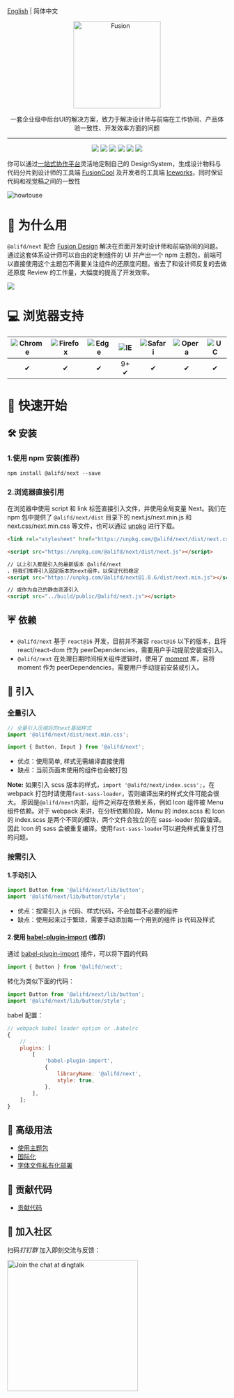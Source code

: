 [English](./README.md) | 简体中文

<p align="center">
  <a href="https://fusion.design/">
    <img alt="Fusion" src="https://img.alicdn.com/tfs/TB1YsoiHVzqK1RjSZFCXXbbxVXa-159-99.svg" width="200">
  </a>
</p>

<p align="center">一套企业级中后台UI的解决方案，致力于解决设计师与前端在工作协同、产品体验一致性、开发效率方面的问题</p>

---

<p align="center">
  <a href="https://www.npmjs.org/package/@alifd/next"><img src="https://img.shields.io/npm/v/@alifd/next.svg"></a>
  <a href="https://www.npmjs.org/package/@alifd/next"><img src="https://img.shields.io/npm/dm/@alifd/next.svg"></a>
  <a href="https://codecov.io/gh/alibaba-fusion/next"><img src="https://codecov.io/gh/alibaba-fusion/next/branch/master/graph/badge.svg?token=FSufKVDhmT"></a>
  <a href="https://travis-ci.com/alibaba-fusion/next"><img src="https://travis-ci.com/alibaba-fusion/next.svg?token=KAYresHL1UPaaLzUYyx6&branch=master"></a>
  <a href="http://makeapullrequest.com"><img src="https://img.shields.io/badge/PRs-welcome-brightgreen.svg"></a>
  <a href="https://github.com/alibaba-fusion/next/blob/master/LICENSE"><img src="https://img.shields.io/badge/license-MIT-brightgreen.svg"></a>
</p>

你可以通过[一站式协作平台](https://fusion.design)灵活地定制自己的 DesignSystem，生成设计物料与代码分片到设计师的工具端 [FusionCool](https://fusion.design/tool?from=github) 及开发者的工具端 [Iceworks](https://fusion.design/tool?from=github)，同时保证代码和视觉稿之间的一致性

![howtouse](https://img.alicdn.com/tfs/TB1dF3BH4TpK1RjSZFMXXbG_VXa-1280-720.gif)

# 🤔 为什么用

`@alifd/next` 配合 [Fusion Design](https://fusion.design) 解决在页面开发时设计师和前端协同的问题。通过这套体系设计师可以自由的定制组件的 UI 并产出一个 npm 主题包，前端可以直接使用这个主题包不需要关注组件的还原度问题。省去了和设计师反复的去做还原度 Review 的工作量，大幅度的提高了开发效率。

![](https://img.alicdn.com/tfs/TB1MDP6GSzqK1RjSZFpXXakSXXa-1278-458.png)

# 💻 浏览器支持

| ![Chrome](https://raw.github.com/alrra/browser-logos/master/src/chrome/chrome_48x48.png) | ![Firefox](https://raw.github.com/alrra/browser-logos/master/src/firefox/firefox_48x48.png) | ![Edge](https://raw.github.com/alrra/browser-logos/master/src/edge/edge_48x48.png) | ![IE](https://raw.github.com/alrra/browser-logos/master/src/archive/internet-explorer_9-11/internet-explorer_9-11_48x48.png) | ![Safari](https://raw.github.com/alrra/browser-logos/master/src/safari/safari_48x48.png) | ![Opera](https://raw.github.com/alrra/browser-logos/master/src/opera/opera_48x48.png) | ![UC](https://raw.github.com/alrra/browser-logos/master/src/uc/uc_48x48.png) |
| :--------------------------------------------------------------------------------------: | :-----------------------------------------------------------------------------------------: | :--------------------------------------------------------------------------------: | :--------------------------------------------------------------------------------------------------------------------------: | :--------------------------------------------------------------------------------------: | :-----------------------------------------------------------------------------------: | :--------------------------------------------------------------------------: |
|                                            ✔                                             |                                              ✔                                              |                                         ✔                                          |                                                             9+ ✔                                                             |                                            ✔                                             |                                           ✔                                           |                                      ✔                                       |

# 🚀 快速开始

## 🛠 安装

### 1.使用 npm 安装(推荐)

```
npm install @alifd/next --save
```

### 2.浏览器直接引用

在浏览器中使用 script 和 link 标签直接引入文件，并使用全局变量 Next。我们在 npm 包中提供了 `@alifd/next/dist` 目录下的 next.js/next.min.js 和 next.css/next.min.css 等文件，也可以通过 [unpkg](https://unpkg.com/@alifd/next/dist/) 进行下载。

```html
<link rel="stylesheet" href="https://unpkg.com/@alifd/next/dist/next.css" />

<script src="https://unpkg.com/@alifd/next/dist/next.js"></script>

// 以上引入都是引入的最新版本 @alifd/next
，但我们推荐引入固定版本的next组件，以保证代码稳定
<script src="https://unpkg.com/@alifd/next@1.8.6/dist/next.min.js"></script>

// 或作为自己的静态资源引入
<script src="../build/public/@alifd/next.js"></script>
```

## ☔️ 依赖

-   `@alifd/next` 基于 `react@16` 开发，目前并不兼容 `react@16` 以下的版本，且将 react/react-dom 作为 peerDependencies，需要用户手动提前安装或引入。
-   `@alifd/next` 在处理日期时间相关组件逻辑时，使用了 [moment](https://github.com/moment/moment) 库，且将 moment 作为 peerDependencies，需要用户手动提前安装或引入。

## 🎯 引入

### 全量引入

```js
// 全量引入压缩后的next基础样式
import '@alifd/next/dist/next.min.css';

import { Button, Input } from '@alifd/next';
```

-   优点：使用简单, 样式无需编译直接使用
-   缺点：当前页面未使用的组件也会被打包

**Note:** 如果引入 scss 版本的样式，`import '@alifd/next/index.scss';`，在 webpack 打包时请使用`fast-sass-loader`，否则编译出来的样式文件可能会很大。
原因是`@alifd/next`内部，组件之间存在依赖关系，例如 Icon 组件被 Menu 组件依赖。对于 webpack 来讲，在分析依赖阶段，Menu 的 index.scss 和 Icon 的 index.scss 是两个不同的模块，两个文件会独立的在 sass-loader 阶段编译。因此 Icon 的 sass 会被重复编译。使用`fast-sass-loader`可以避免样式重复打包的问题。

### 按需引入

#### 1.手动引入

```js
import Button from '@alifd/next/lib/button';
import '@alifd/next/lib/button/style';
```

-   优点：按需引入 js 代码、样式代码，不会加载不必要的组件
-   缺点：使用起来过于繁琐，需要手动添加每一个用到的组件 js 代码及样式

#### 2.使用 [babel-plugin-import](https://github.com/ant-design/babel-plugin-import) (推荐)

通过 [babel-plugin-import](https://github.com/ant-design/babel-plugin-import) 插件，可以将下面的代码

```js
import { Button } from '@alifd/next';
```

转化为类似下面的代码：

```js
import Button from '@alifd/next/lib/button';
import '@alifd/next/lib/button/style';
```

babel 配置：

```js
// webpack babel loader option or .babelrc
{
    // ...
    plugins: [
        [
            'babel-plugin-import',
            {
                libraryName: '@alifd/next',
                style: true,
            },
        ],
    ];
}
```

## 🔗 高级用法

-   [使用主题包](./site/zh-cn/theme.md)
-   [国际化](./site/zh-cn/i18n.md)
-   [字体文件私有化部署](./site/zh-cn/font-deploy.md)

## 🌈 贡献代码

-   [贡献代码](./site/zh-cn/contributing.md)

## 📣 加入社区

扫码*钉钉群* 加入即刻交流与反馈：

<img alt="Join the chat at dingtalk" src="https://img.alicdn.com/tfs/TB1r2GoU6DpK1RjSZFrXXa78VXa-620-818.png" width="300">
